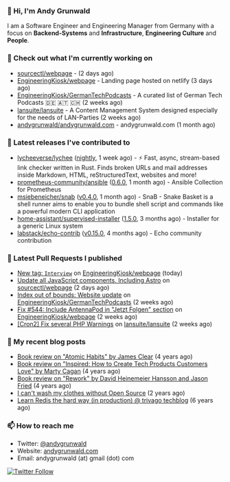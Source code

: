 ### 👋 Hi, I'm Andy Grunwald

I am a Software Engineer and Engineering Manager from Germany with a focus on **Backend-Systems** and **Infrastructure**, **Engineering Culture** and **People**.

### 👷 Check out what I'm currently working on


- [sourcectl/webpage](https://github.com/sourcectl/webpage) -  (2 days ago)
- [EngineeringKiosk/webpage](https://github.com/EngineeringKiosk/webpage) - Landing page hosted on netlify (3 days ago)
- [EngineeringKiosk/GermanTechPodcasts](https://github.com/EngineeringKiosk/GermanTechPodcasts) - A curated list of German Tech Podcasts 🇩🇪 🇦🇹 🇨🇭 (2 weeks ago)
- [lansuite/lansuite](https://github.com/lansuite/lansuite) - A Content Management System designed especially for the needs of LAN-Parties (2 weeks ago)
- [andygrunwald/andygrunwald.com](https://github.com/andygrunwald/andygrunwald.com) - andygrunwald.com (1 month ago)

### 🔭 Latest releases I've contributed to


- [lycheeverse/lychee](https://github.com/lycheeverse/lychee) ([nightly](https://github.com/lycheeverse/lychee/releases/tag/nightly), 1 week ago) - ⚡ Fast, async, stream-based link checker written in Rust. Finds broken URLs and mail addresses inside Markdown, HTML, reStructuredText, websites and more!
- [prometheus-community/ansible](https://github.com/prometheus-community/ansible) ([0.6.0](https://github.com/prometheus-community/ansible/releases/tag/0.6.0), 1 month ago) - Ansible Collection for Prometheus
- [msiebeneicher/snab](https://github.com/msiebeneicher/snab) ([v0.4.0](https://github.com/msiebeneicher/snab/releases/tag/v0.4.0), 1 month ago) - SnaB - Snake Basket is a shell runner aims to enable you to bundle shell script and commands like a powerful modern CLI application
- [home-assistant/supervised-installer](https://github.com/home-assistant/supervised-installer) ([1.5.0](https://github.com/home-assistant/supervised-installer/releases/tag/1.5.0), 3 months ago) - Installer for a generic Linux system
- [labstack/echo-contrib](https://github.com/labstack/echo-contrib) ([v0.15.0](https://github.com/labstack/echo-contrib/releases/tag/v0.15.0), 4 months ago) - Echo community contribution

### 🔨 Latest Pull Requests I published


- [New tag: `Interview`](https://github.com/EngineeringKiosk/webpage/pull/555) on [EngineeringKiosk/webpage](https://github.com/EngineeringKiosk/webpage) (today)
- [Update all JavaScript components. Including Astro](https://github.com/sourcectl/webpage/pull/39) on [sourcectl/webpage](https://github.com/sourcectl/webpage) (2 days ago)
- [Index out of bounds: Website update](https://github.com/EngineeringKiosk/GermanTechPodcasts/pull/265) on [EngineeringKiosk/GermanTechPodcasts](https://github.com/EngineeringKiosk/GermanTechPodcasts) (2 weeks ago)
- [Fix #544: Include AntennaPod in &#34;Jetzt Folgen&#34; section](https://github.com/EngineeringKiosk/webpage/pull/545) on [EngineeringKiosk/webpage](https://github.com/EngineeringKiosk/webpage) (2 weeks ago)
- [[Cron2] Fix several PHP Warnings](https://github.com/lansuite/lansuite/pull/747) on [lansuite/lansuite](https://github.com/lansuite/lansuite) (2 weeks ago)

### 📝 My recent blog posts


- [Book review on &#34;Atomic Habits&#34; by James Clear](https://andygrunwald.com/blog/book-review-on-atomic-habits-by-james-clear/) (4 years ago)
- [Book review on &#34;Inspired: How to Create Tech Products Customers Love&#34; by Marty Cagan](https://andygrunwald.com/blog/book-review-on-inspired-how-to-create-tech-products-customers-love-by-marty-cagan/) (4 years ago)
- [Book review on &#34;Rework&#34; by David Heinemeier Hansson and Jason Fried](https://andygrunwald.com/blog/book-review-on-rework-by-david-heinemeier-hansson-and-jason-fried/) (4 years ago)
- [I can&#39;t wash my clothes without Open Source](https://andygrunwald.com/blog/i-cant-wash-my-clothes-without-open-source/) (2 years ago)
- [Learn Redis the hard way (in production) @ trivago techblog](https://andygrunwald.com/blog/learn-redis-the-hard-way-in-production-trivago-techblog/) (6 years ago)

### 📫 How to reach me

- Twitter: [@andygrunwald](https://twitter.com/andygrunwald)
- Website: [andygrunwald.com](https://andygrunwald.com)
- Email: andygrunwald (at) gmail (dot) com

[![Twitter Follow](https://img.shields.io/twitter/follow/andygrunwald?label=Follow&style=social)](https://twitter.com/andygrunwald)

